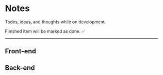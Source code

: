 # Notes

Todos, ideas, and thoughts while on development.

Finished item will be marked as done. ✅

---

## Front-end

## Back-end
